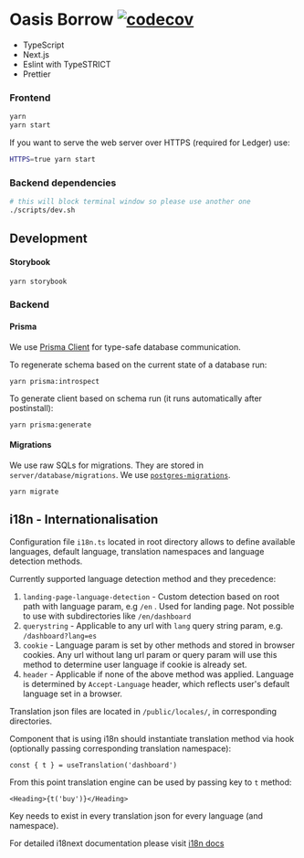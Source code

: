 # Oasis Borrow [![codecov](https://codecov.io/gh/OasisDEX/oasis-borrow/branch/dev/graph/badge.svg?token=KMXTAUFL48)](https://codecov.io/gh/OasisDEX/oasis-borrow)

- TypeScript
- Next.js
- Eslint with TypeSTRICT
- Prettier

### Frontend

```sh
yarn
yarn start
```

If you want to serve the web server over HTTPS (required for Ledger) use:
```sh
HTTPS=true yarn start
```

### Backend dependencies

```sh
# this will block terminal window so please use another one
./scripts/dev.sh
```

## Development

#### Storybook

```sh
yarn storybook
```

### Backend


#### Prisma

We use [Prisma Client](https://github.com/prisma/prisma-client-js) for type-safe database communication.

To regenerate schema based on the current state of a database run:

```
yarn prisma:introspect
```

To generate client based on schema run (it runs automatically after postinstall):

```
yarn prisma:generate
```

#### Migrations

We use raw SQLs for migrations. They are stored in `server/database/migrations`. We use
[`postgres-migrations`](https://www.npmjs.com/package/postgres-migrations).

```
yarn migrate
```

## i18n - Internationalisation

Configuration file `i18n.ts` located in root directory allows to define available languages, default language, translation namespaces
and language detection methods.

Currently supported language detection method and they precedence:
1. `landing-page-language-detection` - Custom detection based on root path with language param, e.g `/en` .
Used for landing page. Not possible to use with subdirectories like `/en/dashboard`
2. `querystring` - Applicable to any url with `lang` query string param, e.g. `/dashboard?lang=es`
3. `cookie` - Language param is set by other methods and stored in browser cookies. Any url without lang url param or query param
will use this method to determine user language if cookie is already set.
4. `header` - Applicable if none of the above method was applied. Language is determined by `Accept-Language` header,
 which reflects user's default language set in a browser.

Translation json files are located in `/public/locales/`, in corresponding directories.

Component that is using i18n should instantiate translation method via hook (optionally passing corresponding translation namespace):

`const { t } = useTranslation('dashboard')`

From this point translation engine can be used by passing key to `t` method:

`<Heading>{t('buy')}</Heading>`

Key needs to exist in every translation json for every language (and namespace).

For detailed i18next documentation please visit [i18n docs](https://www.i18next.com/)
